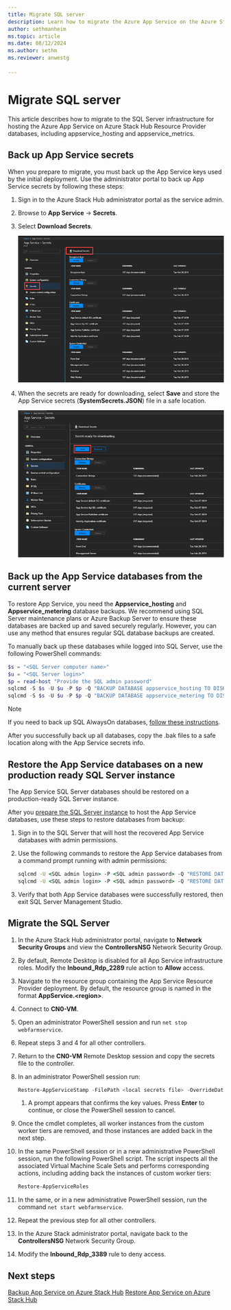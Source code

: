 ```yaml
---
title: Migrate SQL server  
description: Learn how to migrate the Azure App Service on the Azure Stack Hub Resource Provider to SQL server.
author: sethmanheim
ms.topic: article
ms.date: 08/12/2024
ms.author: sethm
ms.reviewer: anwestg

---
```


# Migrate SQL server

This article describes how to migrate to the SQL Server infrastructure for hosting the Azure App Service on Azure Stack Hub Resource Provider databases, including appservice_hosting and appservice_metrics.

## Back up App Service secrets

When you prepare to migrate, you must back up the App Service keys used by the initial deployment. Use the administrator portal to back up App Service secrets by following these steps:

1. Sign in to the Azure Stack Hub administrator portal as the service admin.
1. Browse to **App Service** -> **Secrets**.
1. Select **Download Secrets**.

   ![Screenshot that shows how to download secrets in Azure Stack Hub administrator portal.](./media/app-service-migrate-sql-server/download-secrets.png)

1. When the secrets are ready for downloading, select **Save** and store the App Service secrets (**SystemSecrets.JSON**) file in a safe location.

   ![Screenshot that shows how to save secrets in Azure Stack Hub administrator portal.](./media/app-service-migrate-sql-server/save-secrets.png)

## Back up the App Service databases from the current server

To restore App Service, you need the **Appservice_hosting** and **Appservice_metering** database backups. We recommend using SQL Server maintenance plans or Azure Backup Server to ensure these databases are backed up and saved securely regularly. However, you can use any method that ensures regular SQL database backups are created.

To manually back up these databases while logged into SQL Server, use the following PowerShell commands:

```powershell
$s = "<SQL Server computer name>"
$u = "<SQL Server login>" 
$p = read-host "Provide the SQL admin password"
sqlcmd -S $s -U $u -P $p -Q "BACKUP DATABASE appservice_hosting TO DISK = '<path>\hosting.bak'"
sqlcmd -S $s -U $u -P $p -Q "BACKUP DATABASE appservice_metering TO DISK = '<path>\metering.bak'"
```

> [!NOTE]
> If you need to back up SQL AlwaysOn databases, [follow these instructions](/sql/database-engine/availability-groups/windows/configure-backup-on-availability-replicas-sql-server?view=sql-server-2017&preserve-view=true).

After you successfully back up all databases, copy the .bak files to a safe location along with the App Service secrets info.

## Restore the App Service databases on a new production ready SQL Server instance

The App Service SQL Server databases should be restored on a production-ready SQL Server instance.

After you [prepare the SQL Server instance](azure-stack-app-service-before-you-get-started.md#prepare-the-sql-server-instance) to host the App Service databases, use these steps to restore databases from backup:

1. Sign in to the SQL Server that will host the recovered App Service databases with admin permissions.
1. Use the following commands to restore the App Service databases from a command prompt running with admin permissions:

   ```cmd
   sqlcmd -U <SQL admin login> -P <SQL admin password> -Q "RESTORE DATABASE appservice_hosting FROM DISK='<full path to backup>' WITH REPLACE"
   sqlcmd -U <SQL admin login> -P <SQL admin password> -Q "RESTORE DATABASE appservice_metering FROM DISK='<full path to backup>' WITH REPLACE"
   ```

1. Verify that both App Service databases were successfully restored, then exit SQL Server Management Studio.

## Migrate the SQL Server

1. In the Azure Stack Hub administrator portal, navigate to **Network Security Groups** and view the **ControllersNSG** Network Security Group.
1. By default, Remote Desktop is disabled for all App Service infrastructure roles. Modify the **Inbound_Rdp_2289** rule action to **Allow** access.
1. Navigate to the resource group containing the App Service Resource Provider deployment. By default, the resource group is named in the format **AppService.\<region\>**.
1. Connect to **CN0-VM**.
1. Open an administrator PowerShell session and run `net stop webfarmservice`.
1. Repeat steps 3 and 4 for all other controllers.
1. Return to the **CN0-VM** Remote Desktop session and copy the secrets file to the controller.
1. In an administrator PowerShell session run:

   ```powershell
   Restore-AppServiceStamp -FilePath <local secrets file> -OverrideDatabaseServer <new database server> -CoreBackupFilePath <filepath>
   ```

   1. A prompt appears that confirms the key values. Press **Enter** to continue, or close the PowerShell session to cancel.
1. Once the cmdlet completes, all worker instances from the custom worker tiers are removed, and those instances are added back in the next step.
1. In the same PowerShell session or in a new administrative PowerShell session, run the following PowerShell script. The script inspects all the associated Virtual Machine Scale Sets and performs corresponding actions, including adding back the instances of custom worker tiers:

   ```powershell
   Restore-AppServiceRoles
   ```

1. In the same, or in a new administrative PowerShell session, run the command `net start webfarmservice`.
1. Repeat the previous step for all other controllers.
1. In the Azure Stack administrator portal, navigate back to the **ControllersNSG** Network Security Group.
1. Modify the **Inbound_Rdp_3389** rule to deny access.

## Next steps

[Backup App Service on Azure Stack Hub](app-service-back-up.md)
[Restore App Service on Azure Stack Hub](app-service-recover.md)
